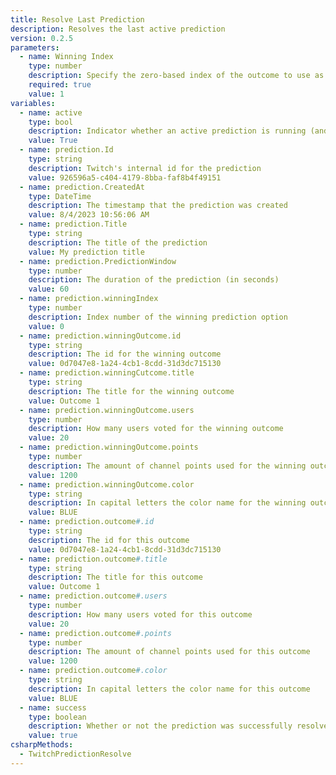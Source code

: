 ```yaml
---
title: Resolve Last Prediction
description: Resolves the last active prediction
version: 0.2.5
parameters:
  - name: Winning Index
    type: number
    description: Specify the zero-based index of the outcome to use as the winning outcome (`%variables%` **ARE** supported)
    required: true
    value: 1
variables:
  - name: active
    type: bool
    description: Indicator whether an active prediction is running (and not locked yet)
    value: True
  - name: prediction.Id
    type: string
    description: Twitch's internal id for the prediction
    value: 926596a5-c404-4179-8bba-faf8b4f49151
  - name: prediction.CreatedAt
    type: DateTime
    description: The timestamp that the prediction was created
    value: 8/4/2023 10:56:06 AM
  - name: prediction.Title
    type: string
    description: The title of the prediction
    value: My prediction title
  - name: prediction.PredictionWindow
    type: number
    description: The duration of the prediction (in seconds)
    value: 60
  - name: prediction.winningIndex
    type: number
    description: Index number of the winning prediction option
    value: 0
  - name: prediction.winningOutcome.id
    type: string
    description: The id for the winning outcome
    value: 0d7047e8-1a24-4cb1-8cdd-31d3dc715130
  - name: prediction.winningCutcome.title
    type: string
    description: The title for the winning outcome
    value: Outcome 1
  - name: prediction.winningOutcome.users
    type: number
    description: How many users voted for the winning outcome
    value: 20
  - name: prediction.winningOutcome.points
    type: number
    description: The amount of channel points used for the winning outcome
    value: 1200
  - name: prediction.winningOutcome.color
    type: string
    description: In capital letters the color name for the winning outcome
    value: BLUE
  - name: prediction.outcome#.id
    type: string
    description: The id for this outcome
    value: 0d7047e8-1a24-4cb1-8cdd-31d3dc715130
  - name: prediction.outcome#.title
    type: string
    description: The title for this outcome
    value: Outcome 1
  - name: prediction.outcome#.users
    type: number
    description: How many users voted for this outcome
    value: 20
  - name: prediction.outcome#.points
    type: number
    description: The amount of channel points used for this outcome
    value: 1200
  - name: prediction.outcome#.color
    type: string
    description: In capital letters the color name for this outcome
    value: BLUE
  - name: success
    type: boolean
    description: Whether or not the prediction was successfully resolved
    value: true
csharpMethods:
  - TwitchPredictionResolve
---
```

